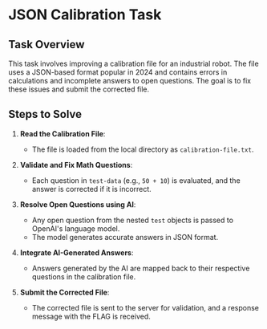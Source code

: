 # JSON Calibration Task

## Task Overview

This task involves improving a calibration file for an industrial robot. The file uses a JSON-based format popular in 2024 and contains errors in calculations and incomplete answers to open questions. The goal is to fix these issues and submit the corrected file.

## Steps to Solve

1. **Read the Calibration File**:
    - The file is loaded from the local directory as `calibration-file.txt`.

2. **Validate and Fix Math Questions**:
    - Each question in `test-data` (e.g., `50 + 10`) is evaluated, and the answer is corrected if it is incorrect.

3. **Resolve Open Questions using AI**:
    - Any open question from the nested `test` objects is passed to OpenAI's language model.
    - The model generates accurate answers in JSON format.

4. **Integrate AI-Generated Answers**:
    - Answers generated by the AI are mapped back to their respective questions in the calibration file.

5. **Submit the Corrected File**:
    - The corrected file is sent to the server for validation, and a response message with the FLAG is received.
